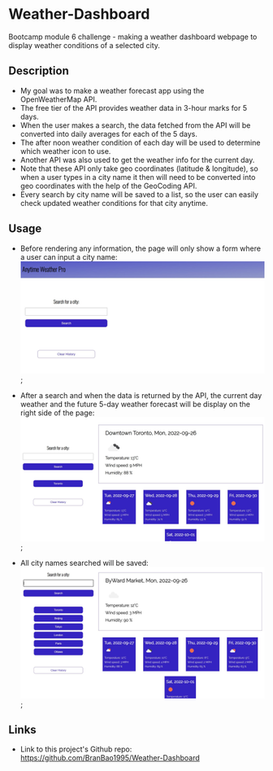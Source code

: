 # Weather-Dashboard

Bootcamp module 6 challenge - making a weather dashboard webpage to display weather conditions of a selected city.

## Description

- My goal was to make a weather forecast app using the OpenWeatherMap API.
- The free tier of the API provides weather data in 3-hour marks for 5 days.
- When the user makes a search, the data fetched from the API will be converted into daily averages for each of the 5 days.
- The after noon weather condition of each day will be used to determine which weather icon to use.
- Another API was also used to get the weather info for the current day.
- Note that these API only take geo coordinates (latitude & longitude), so when a user types in a city name it then will need to be converted into geo coordinates with the help of the GeoCoding API.
- Every search by city name will be saved to a list, so the user can easily check updated weather conditions for that city anytime.

## Usage

- Before rendering any information, the page will only show a form where a user can input a city name:
  ![How the page looks like before a search](./assets/images/before-search.JPG);

- After a search and when the data is returned by the API, the current day weather and the future 5-day weather forecast will be display on the right side of the page:
  ![How the page looks like after a search](./assets/images/after-search.JPG);

- All city names searched will be saved:
  ![city names saved](./assets/images/history.JPG);

## Links

- Link to this project's Github repo: https://github.com/BranBao1995/Weather-Dashboard
